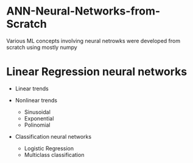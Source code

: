 # ANN-Neural-Networks-from-Scratch

Various ML concepts involving neural netrowks were developed from scratch using mostly numpy

# Linear Regression neural networks 
* Linear trends
* Nonlinear trends
    * Sinusoidal
    * Exponential
    * Polinomial
    
    
    
    
* Classification neural networks
  * Logistic Regression
  * Multiclass classification
